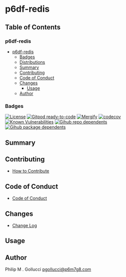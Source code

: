 # p6df-redis

## Table of Contents


### p6df-redis
- [p6df-redis](#p6df-redis)
  - [Badges](#badges)
  - [Distributions](#distributions)
  - [Summary](#summary)
  - [Contributing](#contributing)
  - [Code of Conduct](#code-of-conduct)
  - [Changes](#changes)
    - [Usage](#usage)
  - [Author](#author)

### Badges

[![License](https://img.shields.io/badge/License-Apache%202.0-yellowgreen.svg)](https://opensource.org/licenses/Apache-2.0)
[![Gitpod ready-to-code](https://img.shields.io/badge/Gitpod-ready--to--code-blue?logo=gitpod)](https://gitpod.io/#https://github.com/p6m7g8/p6df-redis)
[![Mergify](https://img.shields.io/endpoint.svg?url=https://gh.mergify.io/badges/p6m7g8/p6df-redis/&style=flat)](https://mergify.io)
[![codecov](https://codecov.io/gh/p6m7g8/p6df-redis/branch/master/graph/badge.svg?token=14Yj1fZbew)](https://codecov.io/gh/p6m7g8/p6df-redis)
[![Known Vulnerabilities](https://snyk.io/test/github/p6m7g8/p6df-redis/badge.svg?targetFile=package.json)](https://snyk.io/test/github/p6m7g8/p6df-redis?targetFile=package.json)
[![Gihub repo dependents](https://badgen.net/github/dependents-repo/p6m7g8/p6df-redis)](https://github.com/p6m7g8/p6df-redis/network/dependents?dependent_type=REPOSITORY)
[![Gihub package dependents](https://badgen.net/github/dependents-pkg/p6m7g8/p6df-redis)](https://github.com/p6m7g8/p6df-redis/network/dependents?dependent_type=PACKAGE)

## Summary

## Contributing

- [How to Contribute](CONTRIBUTING.md)

## Code of Conduct

- [Code of Conduct](https://github.com/p6m7g8/.github/blob/master/CODE_OF_CONDUCT.md)

## Changes

- [Change Log](CHANGELOG.md)

## Usage

## Author

Philip M . Gollucci <pgollucci@p6m7g8.com>
